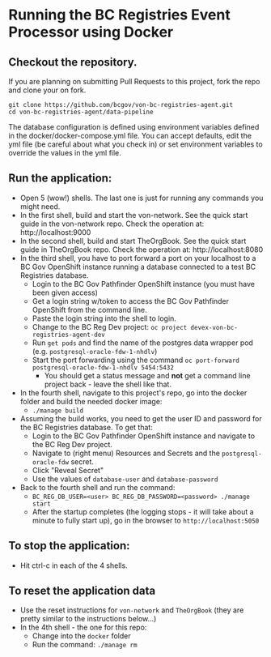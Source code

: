 # Running the BC Registries Event Processor using Docker

## Checkout the repository.

If you are planning on submitting Pull Requests to this project, fork the repo and clone your on fork.

```
git clone https://github.com/bcgov/von-bc-registries-agent.git
cd von-bc-registries-agent/data-pipeline
```

The database configuration is defined using environment variables defined in the docker/docker-compose.yml file.  You can accept defaults, edit the yml file (be careful about what you check in) or set environment variables to override the values in the yml file.

## Run the application:

* Open 5 (wow!) shells. The last one is just for running any commands you might need.
* In the first shell, build and start the von-network. See the quick start guide in the von-network repo. Check the operation at: http://localhost:9000
* In the second shell, build and start TheOrgBook. See the quick start guide in TheOrgBook repo. Check the operation at: http://localhost:8080
* In the third shell, you have to port forward a port on your localhost to a BC Gov OpenShift instance running a database connected to a test BC Registries database.
    * Login to the BC Gov Pathfinder OpenShift instance (you must have been given access)
    * Get a login string w/token to access the BC Gov Pathfinder OpenShift from the command line.
    * Paste the login string into the shell to login.
    * Change to the BC Reg Dev project: `oc project devex-von-bc-registries-agent-dev`
    * Run `get pods` and find the name of the postgres data wrapper pod (e.g. `postgresql-oracle-fdw-1-nhdlv`)
    * Start the port forwarding using the command `oc port-forward postgresql-oracle-fdw-1-nhdlv 5454:5432`
        * You should get a status message and **not** get a command line project back - leave the shell like that.
* In the fourth shell, navigate to this project's repo, go into the docker folder and build the needed docker image:
    * `./manage build`
* Assuming the build works, you need to get the user ID and password for the BC Registries database.  To get that:
    * Login to the BC Gov Pathfinder OpenShift instance and navigate to the BC Reg Dev project.
    * Navigate to (right menu) Resources and Secrets and the `postgresql-oracle-fdw` secret.
    * Click "Reveal Secret"
    * Use the values of `database-user` and `database-password`
* Back to the fourth shell and run the command:
    * `BC_REG_DB_USER=<user> BC_REG_DB_PASSWORD=<password> ./manage start`
    * After the startup completes (the logging stops - it will take about a minute to fully start up), go in the browser to `http://localhost:5050`

## To stop the application:

* Hit ctrl-c in each of the 4 shells.

## To reset the application data

* Use the reset instructions for `von-network` and `TheOrgBook` (they are pretty similar to the instructions below...)
* In the 4th shell - the one for this repo:
    * Change into the `docker` folder
    * Run the command: `./manage rm`